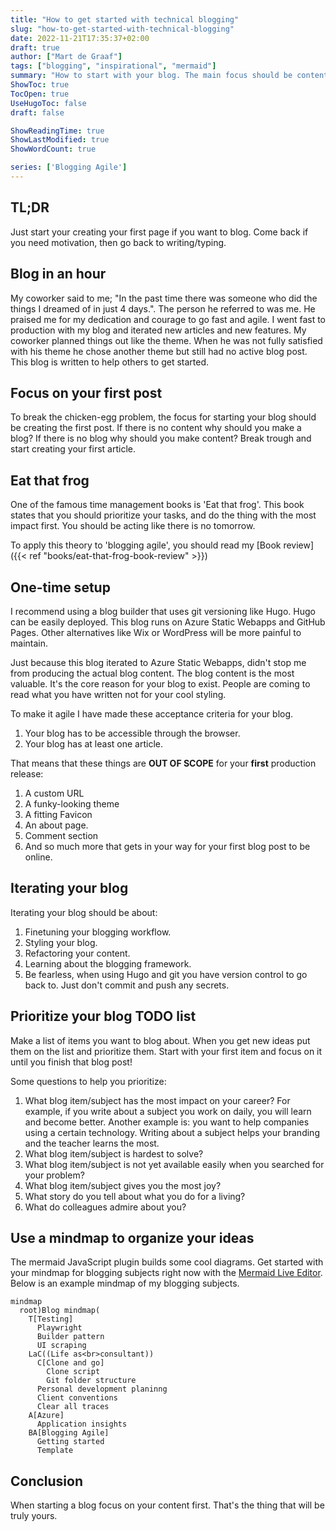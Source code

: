 ```yaml
---
title: "How to get started with technical blogging"
slug: "how-to-get-started-with-technical-blogging"
date: 2022-11-21T17:35:37+02:00
draft: true
author: ["Mart de Graaf"]
tags: ["blogging", "inspirational", "mermaid"]
summary: "How to start with your blog. The main focus should be content, starting and moving forward."
ShowToc: true
TocOpen: true
UseHugoToc: false
draft: false

ShowReadingTime: true
ShowLastModified: true
ShowWordCount: true

series: ['Blogging Agile']
---
```


## TL;DR

Just start your creating your first page if you want to blog. Come back if you need motivation, then go back to writing/typing.

## Blog in an hour

My coworker said to me; "In the past time there was someone who did the things I dreamed of in just 4 days.". The person he referred to was me. He praised me for my dedication and courage to go fast and agile. I went fast to production with my blog and iterated new articles and new features. My coworker planned things out like the theme. When he was not fully satisfied with his theme he chose another theme but still had no active blog post. This blog is written to help others to get started.

## Focus on your first post

To break the chicken-egg problem, the focus for starting your blog should be creating the first post. If there is no content why should you make a blog? If there is no blog why should you make content? Break trough and start creating your first article.

## Eat that frog

One of the famous time management books is 'Eat that frog'. This book states that you should prioritize your tasks, and do the thing with the most impact first. You should be acting like there is no tomorrow.

To apply this theory to 'blogging agile', you should read my [Book review]({{< ref "books/eat-that-frog-book-review" >}})

## One-time setup

I recommend using a blog builder that uses git versioning like Hugo. Hugo can be easily deployed. This blog runs on Azure Static Webapps and GitHub Pages. Other alternatives like Wix or WordPress will be more painful to maintain.

Just because this blog iterated to Azure Static Webapps, didn't stop me from producing the actual blog content. The blog content is the most valuable. It's the core reason for your blog to exist. People are coming to read what you have written not for your cool styling.

To make it agile I have made these acceptance criteria for your blog.

1. Your blog has to be accessible through the browser.
1. Your blog has at least one article.

That means that these things are **OUT OF SCOPE** for your **first** production release:

1. A custom URL
1. A funky-looking theme
1. A fitting Favicon
1. An about page.
1. Comment section
1. And so much more that gets in your way for your first blog post to be online.

## Iterating your blog

Iterating your blog should be about:

1. Finetuning your blogging workflow.
1. Styling your blog.
1. Refactoring your content.
1. Learning about the blogging framework.
1. Be fearless, when using Hugo and git you have version control to go back to. Just don't commit and push any secrets.

## Prioritize your blog TODO list

Make a list of items you want to blog about. When you get new ideas put them on the list and prioritize them. Start with your first item and focus on it until you finish that blog post!

Some questions to help you prioritize:

1. What blog item/subject has the most impact on your career? For example, if you write about a subject you work on daily, you will learn and become better. Another example is: you want to help companies using a certain technology. Writing about a subject helps your branding and the teacher learns the most.
1. What blog item/subject is hardest to solve?
1. What blog item/subject is not yet available easily when you searched for your problem?
1. What blog item/subject gives you the most joy?
1. What story do you tell about what you do for a living?
1. What do colleagues admire about you?

## Use a mindmap to organize your ideas

The mermaid JavaScript plugin builds some cool diagrams. Get started with your mindmap for blogging subjects right now with the [Mermaid Live Editor](https://mermaid.live/edit#pako:eNpdUk1PAjEQ_SuTniDBeN8YE1BvEojgxexl6M7uNm5naj9IVsJ_t7AsKj3N--jLy7QHpaUiVShruLLoSgbwInEyuRDT6YkCWHnTGA4DAHgVbqA1IYrvR64ojBae1Ag13u1EPqejshaXOvQmYDTCIwuw8Caa0IIbdHCh16100vSAKbbiYSvcwyJ94-XWGwVCr9sxY8VAdU06mj1TCA87f_-IXEFNGJOn8Mc3T1FsLqBBe7op8h5-rcN5Onv2BJF0y-Yr3Ro20WOkJse5DpkNN__1uW-SJY6Ql-iu6lakuwatieFU1qEjP5JL8hZNpWbKXqZCHU5iqWJLlkpV5LGiGlMXS1XyMVuTq3KZl8rk91BF9IlmKm9QNj3rEQ-eZ4ONRzuSDvlDJMMau5AxnSOWw584f43jDxofsC0). Below is an example mindmap of my blogging subjects.

```mermaid
mindmap
  root)Blog mindmap(
    T[Testing]
      Playwright
      Builder pattern
      UI scraping
    LaC((Life as<br>consultant))
      C[Clone and go]
        Clone script
        Git folder structure
      Personal development planinng
      Client conventions
      Clear all traces
    A[Azure]
      Application insights
    BA[Blogging Agile]
      Getting started
      Template
```

## Conclusion

When starting a blog focus on your content first. That's the thing that will be truly yours.
